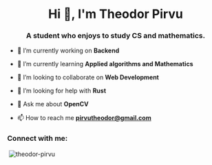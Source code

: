 <h1 align="center">Hi 👋, I'm Theodor Pirvu</h1>
<h3 align="center">A student who enjoys to study CS and mathematics.</h3>

- 🔭 I’m currently working on **Backend**

- 🌱 I’m currently learning **Applied algorithms and Mathematics**

- 👯 I’m looking to collaborate on **Web Development**

- 🤝 I’m looking for help with **Rust**

- 💬 Ask me about **OpenCV**

- 📫 How to reach me **pirvutheodor@gmail.com**

<h3 align="left">Connect with me:</h3>
<p align="left">
</p>

<p>&nbsp;<img align="center" src="https://github-readme-stats.vercel.app/api?username=theodor-pirvu&show_icons=true&locale=en" alt="theodor-pirvu" /></p>
